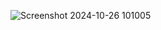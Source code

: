 
![Screenshot 2024-10-26 101005](https://github.com/user-attachments/assets/dc8f9c54-bd88-4df3-9217-c7062f4678ed)
